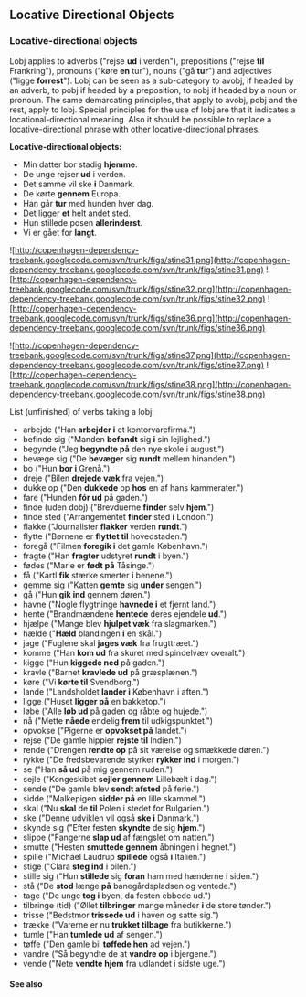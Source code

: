 ## Locative Directional Objects ##

### Locative-directional objects ###

Lobj applies to adverbs ("rejse **ud** i verden"), prepositions ("rejse **til** Frankring"), pronouns ("køre **en** tur"), nouns ("gå **tur**") and adjectives ("ligge **forrest**"). Lobj can be seen as a sub-category to avobj, if headed by an adverb, to pobj if headed by a preposition, to nobj if headed by a noun or pronoun. The same demarcating principles, that apply to avobj, pobj and the rest, apply to lobj. Special principles for the use of lobj are that it indicates a locational-directional meaning. Also it should be possible to replace a locative-directional phrase with other locative-directional phrases.

**Locative-directional objects:**

  * Min datter bor stadig **hjemme**.
  * De unge rejser **ud** i verden.
  * Det samme vil ske **i** Danmark.
  * De kørte **gennem** Europa.
  * Han går **tur** med hunden hver dag.
  * Det ligger **et** helt andet sted.
  * Hun stillede posen **allerinderst**.
  * Vi er gået for **langt**.

![http://copenhagen-dependency-treebank.googlecode.com/svn/trunk/figs/stine31.png](http://copenhagen-dependency-treebank.googlecode.com/svn/trunk/figs/stine31.png) ![http://copenhagen-dependency-treebank.googlecode.com/svn/trunk/figs/stine32.png](http://copenhagen-dependency-treebank.googlecode.com/svn/trunk/figs/stine32.png) ![http://copenhagen-dependency-treebank.googlecode.com/svn/trunk/figs/stine36.png](http://copenhagen-dependency-treebank.googlecode.com/svn/trunk/figs/stine36.png)

![http://copenhagen-dependency-treebank.googlecode.com/svn/trunk/figs/stine37.png](http://copenhagen-dependency-treebank.googlecode.com/svn/trunk/figs/stine37.png) ![http://copenhagen-dependency-treebank.googlecode.com/svn/trunk/figs/stine38.png](http://copenhagen-dependency-treebank.googlecode.com/svn/trunk/figs/stine38.png)

List (unfinished) of verbs taking a lobj:

  * arbejde ("Han **arbejder i** et kontorvarefirma.")
  * befinde sig ("Manden **befandt** sig **i** sin lejlighed.")
  * begynde ("Jeg **begyndte på** den nye skole i august.")
  * bevæge sig ("De **bevæger** sig **rundt** mellem hinanden.")
  * bo ("Hun **bor i** Grenå.")
  * dreje ("Bilen **drejede væk** fra vejen.")
  * dukke op ("Den **dukkede** op **hos** en af hans kammerater.")
  * fare ("Hunden **fór ud** på gaden.")
  * finde (uden dobj) ("Brevduerne **finder** selv **hjem**.")
  * finde sted ("Arrangementet **finder** sted **i** London.")
  * flakke ("Journalister **flakker** verden **rundt**.")
  * flytte ("Børnene er **flyttet til** hovedstaden.")
  * foregå ("Filmen **foregik i** det gamle København.")
  * fragte ("Han **fragter** udstyret **rundt** i byen.")
  * fødes ("Marie er **født på** Tåsinge.")
  * få ("Kartl **fik** stærke smerter **i** benene.")
  * gemme sig ("Katten **gemte** sig **under** sengen.")
  * gå ("Hun **gik ind** gennem døren.")
  * havne ("Nogle flygtninge **havnede i** et fjernt land.")
  * hente ("Brandmændene **hentede** deres ejendele **ud**.")
  * hjælpe ("Mange blev **hjulpet væk** fra slagmarken.")
  * hælde ("**Hæld** blandingen **i** en skål.")
  * jage ("Fuglene skal **jages væk** fra frugttræet.")
  * komme ("Han **kom ud** fra skuret med spindelvæv overalt.")
  * kigge ("Hun **kiggede ned** på gaden.")
  * kravle ("Barnet **kravlede ud** på græsplænen.")
  * køre ("Vi **kørte til** Svendborg.")
  * lande ("Landsholdet **lander i** København i aften.")
  * ligge ("Huset **ligger på** en bakketop.")
  * løbe ("Alle **løb ud** på gaden og råbte og hujede.")
  * nå ("Mette **nåede** endelig **frem** til udkigspunktet.")
  * opvokse ("Pigerne er **opvokset på** landet.")
  * rejse ("De gamle hippier **rejste til** Indien.")
  * rende ("Drengen **rendte op** på sit værelse og smækkede døren.")
  * rykke ("De fredsbevarende styrker **rykker ind** i morgen.")
  * se ("Han **så ud** på mig gennem ruden.")
  * sejle ("Kongeskibet **sejler gennem** Lillebælt i dag.")
  * sende ("De gamle blev **sendt afsted** på ferie.")
  * sidde ("Malkepigen **sidder på** en lille skammel.")
  * skal ("Nu **skal** de **til** Polen i stedet for Bulgarien.")
  * ske ("Denne udviklen vil også **ske i** Danmark.")
  * skynde sig ("Efter festen **skyndte** de sig **hjem**.")
  * slippe ("Fangerne **slap ud** af fængslet om natten.")
  * smutte ("Hesten **smuttede gennem** åbningen i hegnet.")
  * spille ("Michael Laudrup **spillede** også **i** Italien.")
  * stige ("Clara **steg ind** i bilen.")
  * stille sig ("Hun **stillede** sig **foran** ham med hænderne i siden.")
  * stå ("De **stod** længe **på** banegårdspladsen og ventede.")
  * tage ("De unge **tog i** byen, da festen ebbede ud.")
  * tilbringe (tid) ("Øllet **tilbringer** mange måneder **i** de store tønder.")
  * trisse ("Bedstmor **trissede ud** i haven og satte sig.")
  * trække ("Varerne er nu **trukket tilbage** fra butikkerne.")
  * tumle ("Han **tumlede ud** af sengen.")
  * tøffe ("Den gamle bil **tøffede hen** ad vejen.")
  * vandre ("Så begyndte de at **vandre op** i bjergene.")
  * vende ("Nete **vendte hjem** fra udlandet i sidste uge.")


#### See also ####

